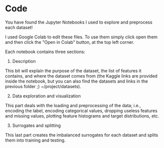 # Code

You have found the Jupyter Notebooks I used to explore and preprocess each dataset!

I used Google Colab to edit these files. To use them simply click open them and then click the "Open in Colab" button, at the top left corner.

Each notebook contains three sections:
1. Description
   
This bit will explain the purpose of the dataset, the list of features it contains, and where the dataset comes from (the Kaggle links are provided inside the notebook, but you can also find the datasets and links in the previous folder ;) ~/project/datasets).

2. Data exploration and visualization

This part deals with the loading and preprocessing of the data; i.e., encoding the label, encoding categorical values, dropping useless features and missing values, plotting feature histograms and target distributions, etc.

3. Surrogates and splitting

This last part creates the imbalanced surrogates for each dataset and splits them into training and testing.
